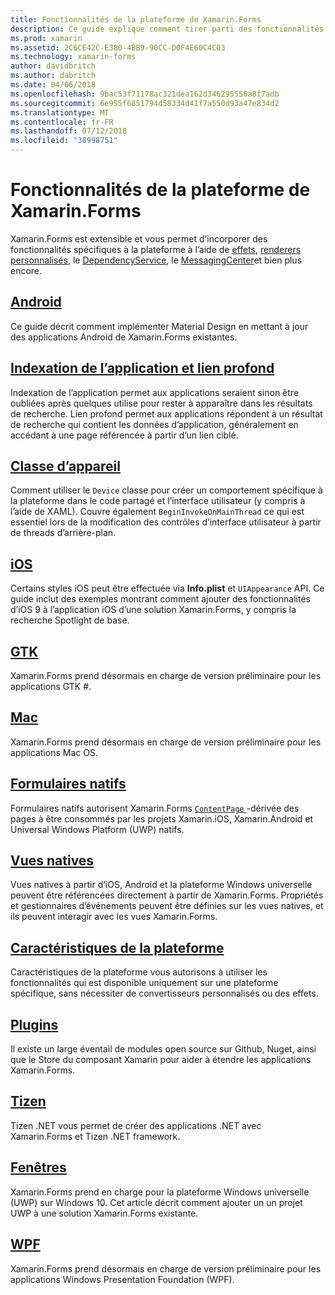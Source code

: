 ```yaml
---
title: Fonctionnalités de la plateforme de Xamarin.Forms
description: Ce guide explique comment tirer parti des fonctionnalités spécifiques aux plateformes dans les applications Xamarin.Forms à l’aide de diverses techniques.
ms.prod: xamarin
ms.assetid: 2C6CE42C-E380-4BB9-90CC-D0F4E60C4C03
ms.technology: xamarin-forms
author: davidbritch
ms.author: dabritch
ms.date: 04/06/2018
ms.openlocfilehash: 9bac53f71178ac321dea162d346295556a8f7adb
ms.sourcegitcommit: 6e955f6851794d58334d41f7a550d93a47e834d2
ms.translationtype: MT
ms.contentlocale: fr-FR
ms.lasthandoff: 07/12/2018
ms.locfileid: "38998751"
---
```

# <a name="xamarinforms-platform-features"></a>Fonctionnalités de la plateforme de Xamarin.Forms

Xamarin.Forms est extensible et vous permet d’incorporer des fonctionnalités spécifiques à la plateforme à l’aide de [effets](~/xamarin-forms/app-fundamentals/effects/index.md), [renderers personnalisés](~/xamarin-forms/app-fundamentals/custom-renderer/index.md), le [DependencyService](~/xamarin-forms/app-fundamentals/dependency-service/index.md), le [MessagingCenter](~/xamarin-forms/app-fundamentals/messaging-center.md)et bien plus encore.

## <a name="androidandroidindexmd"></a>[Android](android/index.md)

Ce guide décrit comment implémenter Material Design en mettant à jour des applications Android de Xamarin.Forms existantes.

## <a name="application-indexing-and-deep-linkingdeep-linkingmd"></a>[Indexation de l’application et lien profond](deep-linking.md)

Indexation de l’application permet aux applications seraient sinon être oubliées après quelques utilise pour rester à apparaître dans les résultats de recherche. Lien profond permet aux applications répondent à un résultat de recherche qui contient les données d’application, généralement en accédant à une page référencée à partir d’un lien ciblé.

## <a name="device-classdevicemd"></a>[Classe d’appareil](device.md)

Comment utiliser le `Device` classe pour créer un comportement spécifique à la plateforme dans le code partagé et l’interface utilisateur (y compris à l’aide de XAML). Couvre également `BeginInvokeOnMainThread` ce qui est essentiel lors de la modification des contrôles d’interface utilisateur à partir de threads d’arrière-plan.

## <a name="iosiosindexmd"></a>[iOS](ios/index.md)

Certains styles iOS peut être effectuée via **Info.plist** et `UIAppearance` API. Ce guide inclut des exemples montrant comment ajouter des fonctionnalités d’iOS 9 à l’application iOS d’une solution Xamarin.Forms, y compris la recherche Spotlight de base.

## <a name="gtkgtkmd"></a>[GTK](gtk.md)

Xamarin.Forms prend désormais en charge de version préliminaire pour les applications GTK #.

## <a name="macmacmd"></a>[Mac](mac.md)

Xamarin.Forms prend désormais en charge de version préliminaire pour les applications Mac OS.

## <a name="native-formsnative-formsmd"></a>[Formulaires natifs](native-forms.md)

Formulaires natifs autorisent Xamarin.Forms [ `ContentPage` ](xref:Xamarin.Forms.ContentPage)-dérivée des pages à être consommés par les projets Xamarin.iOS, Xamarin.Android et Universal Windows Platform (UWP) natifs.

## <a name="native-viewsnative-viewsindexmd"></a>[Vues natives](native-views/index.md)

Vues natives à partir d’iOS, Android et la plateforme Windows universelle peuvent être référencées directement à partir de Xamarin.Forms. Propriétés et gestionnaires d’événements peuvent être définies sur les vues natives, et ils peuvent interagir avec les vues Xamarin.Forms.

## <a name="platform-specificsplatform-specificsindexmd"></a>[Caractéristiques de la plateforme](platform-specifics/index.md)

Caractéristiques de la plateforme vous autorisons à utiliser les fonctionnalités qui est disponible uniquement sur une plateforme spécifique, sans nécessiter de convertisseurs personnalisés ou des effets.

## <a name="pluginspluginsmd"></a>[Plugins](plugins.md)

Il existe un large éventail de modules open source sur Github, Nuget, ainsi que le Store du composant Xamarin pour aider à étendre les applications Xamarin.Forms.

## <a name="tizentizenmd"></a>[Tizen](tizen.md)

Tizen .NET vous permet de créer des applications .NET avec Xamarin.Forms et Tizen .NET framework.

## <a name="windowswindowsindexmd"></a>[Fenêtres](windows/index.md)

Xamarin.Forms prend en charge pour la plateforme Windows universelle (UWP) sur Windows 10. Cet article décrit comment ajouter un un projet UWP à une solution Xamarin.Forms existante.

## <a name="wpfwpfmd"></a>[WPF](wpf.md)

Xamarin.Forms prend désormais en charge de version préliminaire pour les applications Windows Presentation Foundation (WPF).
